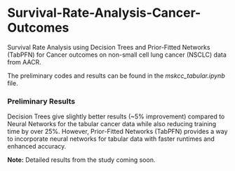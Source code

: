 # Survival-Rate-Analysis-Cancer-Outcomes
Survival Rate Analysis using Decision Trees and Prior-Fitted Networks (TabPFN) for Cancer outcomes on non-small cell lung cancer (NSCLC) data from AACR.

The preliminary codes and results can be found in the _mskcc_tabular.ipynb_ file.

### Preliminary Results
Decision Trees give slightly better results (~5% improvement) compared to Neural Networks for the tabular cancer data while also reducing training time by over 25%. However, Prior-Fitted Networks (TabPFN) provides a way to incorporate neural networks for tabular data with faster runtimes and enhanced accuracy. 

**Note:** Detailed results from the study coming soon. 
